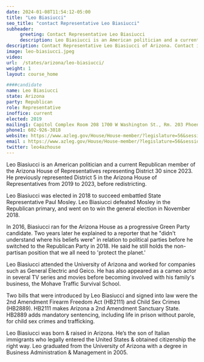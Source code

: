 ```yaml
---
date: 2024-01-08T11:54:12-05:00
title: "Leo Biasiucci"
seo_title: "contact Representative Leo Biasiucci"
subheader:
     greeting: Contact Representative Leo Biasiucci
     description: Leo Biasiucci is an American politician and a current Republican member of the Arizona House of Representative representing District 30 since 2023. He previously represented District 5 in the Arizona House of Representative from 2019 to 2023, before redistricting.
description: Contact Representative Leo Biasiucci of Arizona. Contact information for Leo Biasiucci includes email address, phone number, and mailing address.
image: leo-biasiucci.jpeg
video:
url:  /states/arizona/leo-biasiucci/
weight: 1
layout: course_home

####candidate
name: Leo Biasiucci
state: Arizona
party: Republican
role: Representative
inoffice: current
elected: 2019
mailing1: Capitol Complex Room 208 1700 W Washington St., Rm. 203 Phoenix, AZ 85007-2890
phone1: 602-926-3018
website: https://www.azleg.gov/House/House-member/?legislature=56&session=128&legislator=2147/
email : https://www.azleg.gov/House/House-member/?legislature=56&session=128&legislator=2147/
twitter: leo4azhouse
---
```


Leo Biasiucci is an American politician and a current Republican member of the Arizona House of Representatives representing District 30 since 2023. He previously represented District 5 in the Arizona House of Representatives from 2019 to 2023, before redistricting.

Leo Biasiucci was elected in 2018 to succeed embattled State Representative Paul Mosley. Leo Biasiucci defeated Mosley in the Republican primary, and went on to win the general election in November 2018.

In 2016, Biasiucci ran for the Arizona House as a progressive Green Party candidate. Two years later he explained to a reporter that he "didn't understand where his beliefs were" in relation to political parties before he switched to the Republican Party in 2018. He said he still holds the non-partisan position that we all need to 'protect the planet.'

Leo Biasiucci attended the University of Arizona and worked for companies such as General Electric and Geico. He has also appeared as a cameo actor in several TV series and movies before becoming involved with his family's business, the Mohave Traffic Survival School.

Two bills that were introduced by Leo Biasiucci and signed into law were the 2nd Amendment Firearm Freedom Act (HB2111) and Child Sex Crimes (HB2889). HB2111 makes Arizona a 2nd Amendment Sanctuary State. HB2889 adds mandatory sentencing, including life in prison without parole, for child sex crimes and trafficking.

Leo Biasiucci was born & raised in Arizona. He’s the son of Italian immigrants who legally entered the United States & obtained citizenship the right way. Leo graduated from the University of Arizona with a degree in Business Administration & Management in 2005.
